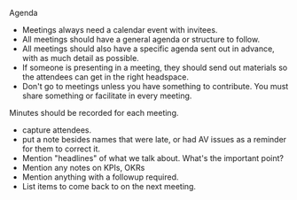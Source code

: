 
Agenda

  * Meetings always need a calendar event with invitees.
  * All meetings should have a general agenda or structure to follow.
  * All meetings should also have a specific agenda sent out in advance, with as much detail as possible.
  * If someone is presenting in a meeting, they should send out materials so the attendees can get in the right headspace.
  * Don't go to meetings unless you have something to contribute. You must share something or facilitate in every meeting.

Minutes should be recorded for each meeting.

  * capture attendees.
  * put a note besides names that were late, or had AV issues as a reminder for them to correct it.
  * Mention "headlines" of what we talk about. What's the important point?
  * Mention any notes on KPIs, OKRs
  * Mention anything with a followup required.
  * List items to come back to on the next meeting.
